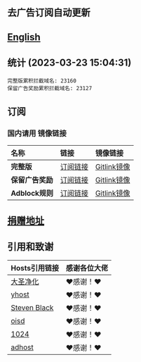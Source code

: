 ## 去广告订阅自动更新
## [English](./README_en.md)

## 统计 (2023-03-23 15:04:31)
```
完整版累积拦截域名: 23160
保留广告奖励累积拦截域名: 23127
```

## 订阅
### 国内请用 **镜像链接**  

| **名称** | **链接** | **镜像链接** |
| :-- | :-- | :-- |
| **完整版** | [订阅链接](https://raw.githubusercontent.com/lingeringsound/10007_auto/master/all) | [Gitlink镜像](https://code.gitlink.org.cn/api/v1/repos/keytoolazy/10007_auto/raw/all?ref=master) |
| **保留广告奖励** | [订阅链接](https://raw.githubusercontent.com/lingeringsound/10007_auto/master/reward) | [Gitlink镜像](https://code.gitlink.org.cn/api/v1/repos/keytoolazy/10007_auto/raw/reward?ref=master) |
| **Adblock规则** | [订阅链接](https://raw.githubusercontent.com/lingeringsound/10007_auto/master/adb.txt) | [Gitlink镜像](https://code.gitlink.org.cn/api/v1/repos/keytoolazy/10007_auto/raw/adb.txt?ref=master) |


## **[捐赠地址](https://github.com/lingeringsound/10007)**


## 引用和致谢
| **Hosts引用链接** | 感谢各位大佬 |
| :-- | :-- |
| [大圣净化](https://github.com/jdlingyu/ad-wars) | ❤感谢！❤ |
| [yhost](https://github.com/VeleSila/yhosts) | ❤感谢！❤ |
| [Steven Black](https://github.com/StevenBlack/hosts) | ❤感谢！❤ |
| [oisd](https://oisd.nl/howto) | ❤感谢！❤ |
| [1024](https://github.com/Goooler/1024_hosts) | ❤感谢！❤ |
| [adhost](https://github.com/E7KMbb/AD-hosts) | ❤感谢！❤ |

